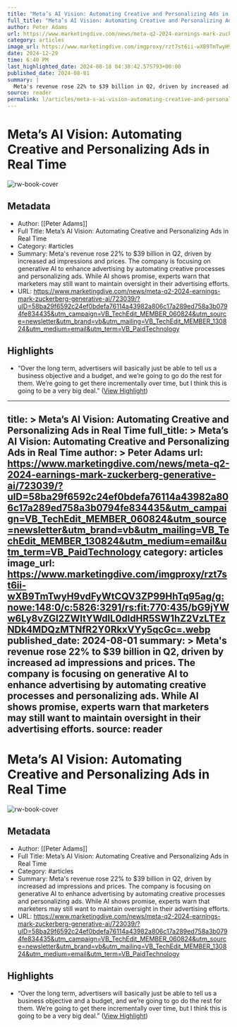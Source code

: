 ```yaml
---
title: "Meta’s AI Vision: Automating Creative and Personalizing Ads in Real Time"
full_title: "Meta’s AI Vision: Automating Creative and Personalizing Ads in Real Time"
author: Peter Adams
url: https://www.marketingdive.com/news/meta-q2-2024-earnings-mark-zuckerberg-generative-ai/723039/?uID=58ba29f6592c24ef0bdefa76114a43982a806c17a289ed758a3b0794fe834435&utm_campaign=VB_TechEdit_MEMBER_060824&utm_source=newsletter&utm_brand=vb&utm_mailing=VB_TechEdit_MEMBER_130824&utm_medium=email&utm_term=VB_PaidTechnology
category: articles
image_url: https://www.marketingdive.com/imgproxy/rzt7st6ii-wXB9TmTwyH9vdFyWtCQV3ZP99HhTq95ag/g:nowe:148:0/c:5826:3291/rs:fit:770:435/bG9jYWw6Ly8vZGl2ZWltYWdlL0dldHR5SW1hZ2VzLTEzNDk4MDQzMTNfR2Y0RkxVYy5qcGc=.webp
date: 2024-12-29
time: 6:40 PM
last_highlighted_date: 2024-08-18 04:38:42.575793+00:00
published_date: 2024-08-01
summary: |
  Meta's revenue rose 22% to $39 billion in Q2, driven by increased ad impressions and prices. The company is focusing on generative AI to enhance advertising by automating creative processes and personalizing ads. While AI shows promise, experts warn that marketers may still want to maintain oversight in their advertising efforts.
source: reader
permalink: l/articles/meta-s-ai-vision-automating-creative-and-personalizing-ads-in-real-time
---
```

# Meta’s AI Vision: Automating Creative and Personalizing Ads in Real Time

![rw-book-cover](https://www.marketingdive.com/imgproxy/rzt7st6ii-wXB9TmTwyH9vdFyWtCQV3ZP99HhTq95ag/g:nowe:148:0/c:5826:3291/rs:fit:770:435/bG9jYWw6Ly8vZGl2ZWltYWdlL0dldHR5SW1hZ2VzLTEzNDk4MDQzMTNfR2Y0RkxVYy5qcGc=.webp)

## Metadata
- Author: [[Peter Adams]]
- Full Title: Meta’s AI Vision: Automating Creative and Personalizing Ads in Real Time
- Category: #articles
- Summary: Meta's revenue rose 22% to $39 billion in Q2, driven by increased ad impressions and prices. The company is focusing on generative AI to enhance advertising by automating creative processes and personalizing ads. While AI shows promise, experts warn that marketers may still want to maintain oversight in their advertising efforts.
- URL: https://www.marketingdive.com/news/meta-q2-2024-earnings-mark-zuckerberg-generative-ai/723039/?uID=58ba29f6592c24ef0bdefa76114a43982a806c17a289ed758a3b0794fe834435&utm_campaign=VB_TechEdit_MEMBER_060824&utm_source=newsletter&utm_brand=vb&utm_mailing=VB_TechEdit_MEMBER_130824&utm_medium=email&utm_term=VB_PaidTechnology

## Highlights
- “Over the long term, advertisers will basically just be able to tell us a business objective and a budget, and we’re going to go do the rest for them. We’re going to get there incrementally over time, but I think this is going to be a very big deal.” ([View Highlight](https://read.readwise.io/read/01j5hwfh4fq0b3nch0hyq1vaw0))


---
title: >
  Meta’s AI Vision: Automating Creative and Personalizing Ads in Real Time
full_title: >
  Meta’s AI Vision: Automating Creative and Personalizing Ads in Real Time
author: >
  Peter Adams
url: https://www.marketingdive.com/news/meta-q2-2024-earnings-mark-zuckerberg-generative-ai/723039/?uID=58ba29f6592c24ef0bdefa76114a43982a806c17a289ed758a3b0794fe834435&utm_campaign=VB_TechEdit_MEMBER_060824&utm_source=newsletter&utm_brand=vb&utm_mailing=VB_TechEdit_MEMBER_130824&utm_medium=email&utm_term=VB_PaidTechnology
category: articles
image_url: https://www.marketingdive.com/imgproxy/rzt7st6ii-wXB9TmTwyH9vdFyWtCQV3ZP99HhTq95ag/g:nowe:148:0/c:5826:3291/rs:fit:770:435/bG9jYWw6Ly8vZGl2ZWltYWdlL0dldHR5SW1hZ2VzLTEzNDk4MDQzMTNfR2Y0RkxVYy5qcGc=.webp
published_date: 2024-08-01
summary: >
  Meta's revenue rose 22% to $39 billion in Q2, driven by increased ad impressions and prices. The company is focusing on generative AI to enhance advertising by automating creative processes and personalizing ads. While AI shows promise, experts warn that marketers may still want to maintain oversight in their advertising efforts.
source: reader
---
# Meta’s AI Vision: Automating Creative and Personalizing Ads in Real Time

![rw-book-cover](https://www.marketingdive.com/imgproxy/rzt7st6ii-wXB9TmTwyH9vdFyWtCQV3ZP99HhTq95ag/g:nowe:148:0/c:5826:3291/rs:fit:770:435/bG9jYWw6Ly8vZGl2ZWltYWdlL0dldHR5SW1hZ2VzLTEzNDk4MDQzMTNfR2Y0RkxVYy5qcGc=.webp)

## Metadata
- Author: [[Peter Adams]]
- Full Title: Meta’s AI Vision: Automating Creative and Personalizing Ads in Real Time
- Category: #articles
- Summary: Meta's revenue rose 22% to $39 billion in Q2, driven by increased ad impressions and prices. The company is focusing on generative AI to enhance advertising by automating creative processes and personalizing ads. While AI shows promise, experts warn that marketers may still want to maintain oversight in their advertising efforts.
- URL: https://www.marketingdive.com/news/meta-q2-2024-earnings-mark-zuckerberg-generative-ai/723039/?uID=58ba29f6592c24ef0bdefa76114a43982a806c17a289ed758a3b0794fe834435&utm_campaign=VB_TechEdit_MEMBER_060824&utm_source=newsletter&utm_brand=vb&utm_mailing=VB_TechEdit_MEMBER_130824&utm_medium=email&utm_term=VB_PaidTechnology

## Highlights
- “Over the long term, advertisers will basically just be able to tell us a business objective and a budget, and we’re going to go do the rest for them. We’re going to get there incrementally over time, but I think this is going to be a very big deal.” ([View Highlight](https://read.readwise.io/read/01j5hwfh4fq0b3nch0hyq1vaw0))


